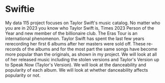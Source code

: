 # Swiftie
My data 115 project focuses on Taylor Swift's music catalog.
No matter who you are in 2023 you know who Taylor Swift is, Times 2023 Person of the Year and new member of the billionaire club. The Eras Tour is an international phenomenon. Taylor Swift has spent the last few years rerecording her first 6 albums after her masters were sold off. These re-records of the albums and for the most part the same songs have become more popular than the originals, as shown in my project. 
We will look at all of her released music including the stolen versions and Taylor's Version up to Speak Now (Taylor's Version). We will look at the danceability and popularity of each album. We will look at whether danceability affects popularity or not. 
